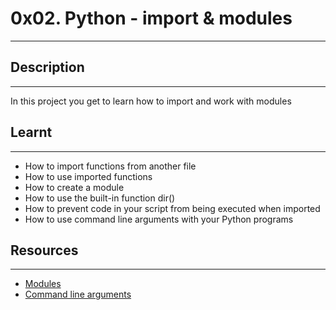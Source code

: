 # 0x02. Python - import & modules
***

## Description
***
In this project you get to learn how to import and work with modules


## Learnt
***
* How to import functions from another file
* How to use imported functions
* How to create a module
* How to use the built-in function dir()
* How to prevent code in your script from being executed when imported
* How to use command line arguments with your Python programs


## Resources
***
* [Modules](https://alx-intranet.hbtn.io/rltoken/SY-cMfnwbHoPFaJ-D_LWig)
* [Command line arguments](https://alx-intranet.hbtn.io/rltoken/SY-cMfnwbHoPFaJ-D_LWig)

